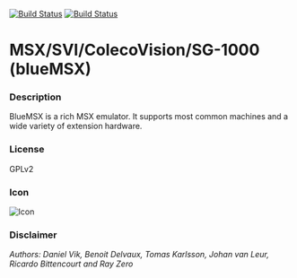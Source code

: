 [![Build Status](https://travis-ci.org/kodi-game/game.libretro.bluemsx.svg?branch=master)](https://travis-ci.org/kodi-game/game.libretro.bluemsx)
[![Build Status](https://ci.appveyor.com/api/projects/status/github/kodi-game/game.libretro.bluemsx?svg=true)](https://ci.appveyor.com/project/kodi-game/game-libretro-bluemsx)

# MSX/SVI/ColecoVision/SG-1000 (blueMSX)

### Description
BlueMSX is a rich MSX emulator. It supports most common machines and a wide variety of extension hardware.

### License
GPLv2

### Icon

![Icon](game.libretro.bluemsx/resources/icon.png)


### Disclaimer

*Authors: Daniel Vik, Benoit Delvaux, Tomas Karlsson, Johan van Leur, Ricardo Bittencourt and Ray Zero*

